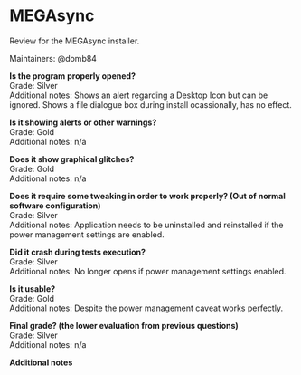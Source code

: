 # MEGAsync
Review for the MEGAsync installer.

Maintainers: @domb84

**Is the program properly opened?**  
Grade: Silver  
Additional notes: Shows an alert regarding a Desktop Icon but can be ignored. Shows a file dialogue box during install ocassionally, has no effect.

**Is it showing alerts or other warnings?**  
Grade: Gold  
Additional notes: n/a

**Does it show graphical glitches?**  
Grade: Gold  
Additional notes: n/a

**Does it require some tweaking in order to work properly? (Out of normal software configuration)**  
Grade: Silver  
Additional notes: Application needs to be uninstalled and reinstalled if the power management settings are enabled.

**Did it crash during tests execution?**  
Grade: Silver  
Additional notes: No longer opens if power management settings enabled.

**Is it usable?**  
Grade: Gold  
Additional notes: Despite the power management caveat works perfectly.

**Final grade? (the lower evaluation from previous questions)**  
Grade: Silver  
Additional notes: n/a

**Additional notes**  
